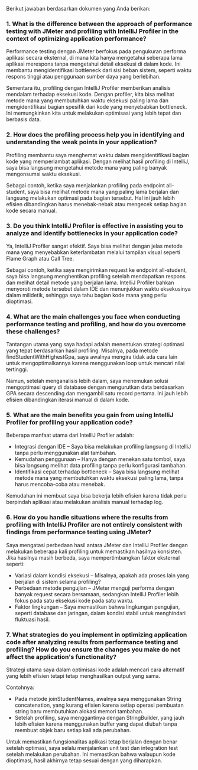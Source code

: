 Berikut jawaban berdasarkan dokumen yang Anda berikan:

### **1. What is the difference between the approach of performance testing with JMeter and profiling with IntelliJ Profiler in the context of optimizing application performance?**
Performance testing dengan JMeter berfokus pada pengukuran performa aplikasi secara eksternal, di mana kita hanya mengetahui seberapa lama aplikasi merespons tanpa mengetahui detail eksekusi di dalam kode. Ini membantu mengidentifikasi bottleneck dari sisi beban sistem, seperti waktu respons tinggi atau penggunaan sumber daya yang berlebihan.

Sementara itu, profiling dengan IntelliJ Profiler memberikan analisis mendalam terhadap eksekusi kode. Dengan profiler, kita bisa melihat metode mana yang membutuhkan waktu eksekusi paling lama dan mengidentifikasi bagian spesifik dari kode yang menyebabkan bottleneck. Ini memungkinkan kita untuk melakukan optimisasi yang lebih tepat dan berbasis data.

### **2. How does the profiling process help you in identifying and understanding the weak points in your application?**
Profiling membantu saya menghemat waktu dalam mengidentifikasi bagian kode yang memperlambat aplikasi. Dengan melihat hasil profiling di IntelliJ, saya bisa langsung mengetahui metode mana yang paling banyak mengonsumsi waktu eksekusi.

Sebagai contoh, ketika saya menjalankan profiling pada endpoint all-student, saya bisa melihat metode mana yang paling lama berjalan dan langsung melakukan optimasi pada bagian tersebut. Hal ini jauh lebih efisien dibandingkan harus menebak-nebak atau mengecek setiap bagian kode secara manual.

### **3. Do you think IntelliJ Profiler is effective in assisting you to analyze and identify bottlenecks in your application code?**
Ya, IntelliJ Profiler sangat efektif. Saya bisa melihat dengan jelas metode mana yang menyebabkan keterlambatan melalui tampilan visual seperti Flame Graph atau Call Tree.

Sebagai contoh, ketika saya mengirimkan request ke endpoint all-student, saya bisa langsung menghentikan profiling setelah mendapatkan respons dan melihat detail metode yang berjalan lama. IntelliJ Profiler bahkan menyoroti metode tersebut dalam IDE dan menunjukkan waktu eksekusinya dalam milidetik, sehingga saya tahu bagian kode mana yang perlu dioptimasi.

### **4. What are the main challenges you face when conducting performance testing and profiling, and how do you overcome these challenges?**
Tantangan utama yang saya hadapi adalah menentukan strategi optimasi yang tepat berdasarkan hasil profiling. Misalnya, pada metode findStudentWithHighestGpa, saya awalnya mengira tidak ada cara lain untuk mengoptimalkannya karena menggunakan loop untuk mencari nilai tertinggi.

Namun, setelah menganalisis lebih dalam, saya menemukan solusi mengoptimasi query di database dengan mengurutkan data berdasarkan GPA secara descending dan mengambil satu record pertama. Ini jauh lebih efisien dibandingkan iterasi manual di dalam kode.

### **5. What are the main benefits you gain from using IntelliJ Profiler for profiling your application code?**
Beberapa manfaat utama dari IntelliJ Profiler adalah:
- Integrasi dengan IDE – Saya bisa melakukan profiling langsung di IntelliJ tanpa perlu menggunakan alat tambahan.
- Kemudahan penggunaan – Hanya dengan menekan satu tombol, saya bisa langsung melihat data profiling tanpa perlu konfigurasi tambahan.
- Identifikasi cepat terhadap bottleneck – Saya bisa langsung melihat metode mana yang membutuhkan waktu eksekusi paling lama, tanpa harus mencoba-coba atau menebak.

Kemudahan ini membuat saya bisa bekerja lebih efisien karena tidak perlu berpindah aplikasi atau melakukan analisis manual terhadap log.

### **6. How do you handle situations where the results from profiling with IntelliJ Profiler are not entirely consistent with findings from performance testing using JMeter?**
Saya mengatasi perbedaan hasil antara JMeter dan IntelliJ Profiler dengan melakukan beberapa kali profiling untuk memastikan hasilnya konsisten. Jika hasilnya masih berbeda, saya mempertimbangkan faktor eksternal seperti:
- Variasi dalam kondisi eksekusi – Misalnya, apakah ada proses lain yang berjalan di sistem selama profiling?
- Perbedaan metode pengujian – JMeter menguji performa dengan banyak request secara bersamaan, sedangkan IntelliJ Profiler lebih fokus pada satu eksekusi kode pada satu waktu.
- Faktor lingkungan – Saya memastikan bahwa lingkungan pengujian, seperti database dan jaringan, dalam kondisi stabil untuk menghindari fluktuasi hasil.

### **7. What strategies do you implement in optimizing application code after analyzing results from performance testing and profiling? How do you ensure the changes you make do not affect the application's functionality?**
Strategi utama saya dalam optimisasi kode adalah mencari cara alternatif yang lebih efisien tetapi tetap menghasilkan output yang sama.

Contohnya:
- Pada metode joinStudentNames, awalnya saya menggunakan String concatenation, yang kurang efisien karena setiap operasi pembuatan string baru membutuhkan alokasi memori tambahan.
- Setelah profiling, saya menggantinya dengan StringBuilder, yang jauh lebih efisien karena menggunakan buffer yang dapat diubah tanpa membuat objek baru setiap kali ada perubahan.

Untuk memastikan fungsionalitas aplikasi tetap berjalan dengan benar setelah optimasi, saya selalu menjalankan unit test dan integration test setelah melakukan perubahan. Ini memastikan bahwa walaupun kode dioptimasi, hasil akhirnya tetap sesuai dengan yang diharapkan.